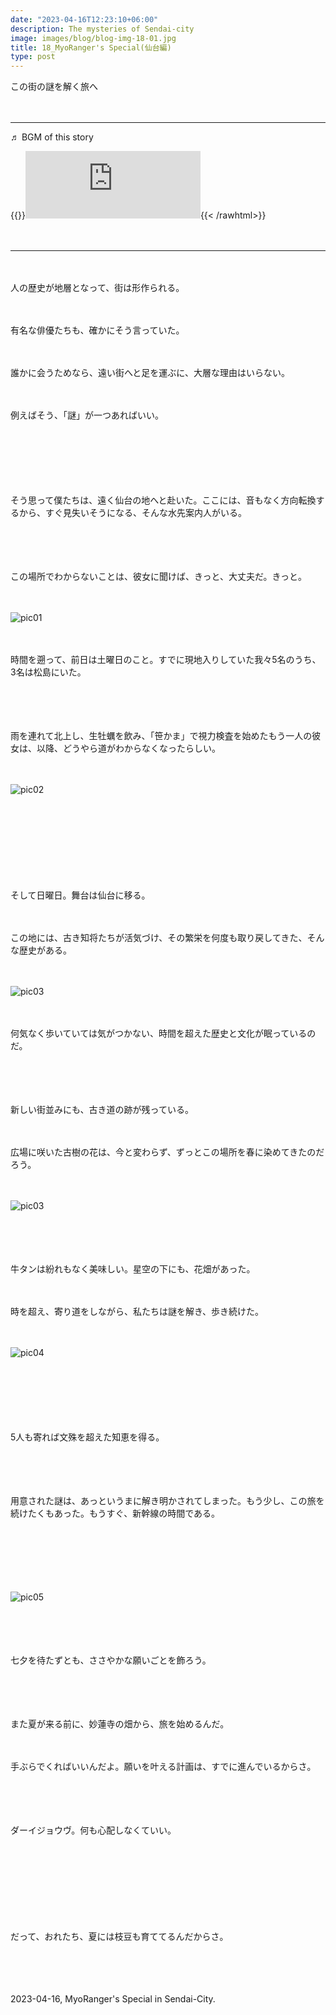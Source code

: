 ```yaml
---
date: "2023-04-16T12:23:10+06:00"
description: The mysteries of Sendai-city
image: images/blog/blog-img-18-01.jpg
title: 18_MyoRanger's Special(仙台編)
type: post
---
```



この街の謎を解く旅へ

　

------

♬ BGM of this story


{{<rawhtml>}}<iframe width="280" height="108" src="https://www.youtube.com/embed/Jb2GH0Y4_pA?start=4" title="YouTube video player" frameborder="0" allow="accelerometer; autoplay; clipboard-write; encrypted-media; gyroscope; picture-in-picture; web-share" allowfullscreen></iframe>{{< /rawhtml>}}

　

------

　

人の歴史が地層となって、街は形作られる。

　

有名な俳優たちも、確かにそう言っていた。

　

誰かに会うためなら、遠い街へと足を運ぶに、大層な理由はいらない。

　

例えばそう、「謎」が一つあればいい。

　


　


　



そう思って僕たちは、遠く仙台の地へと赴いた。ここには、音もなく方向転換するから、すぐ見失いそうになる、そんな水先案内人がいる。


　


　



この場所でわからないことは、彼女に聞けば、きっと、大丈夫だ。きっと。

　

![pic01](https://mrunadon.github.io/caffeproject/images/blog/blog-img-18-05.jpg)

　


時間を遡って、前日は土曜日のこと。すでに現地入りしていた我々5名のうち、3名は松島にいた。

　

　

雨を連れて北上し、生牡蠣を飲み、「笹かま」で視力検査を始めたもう一人の彼女は、以降、どうやら道がわからなくなったらしい。

　

![pic02](https://mrunadon.github.io/caffeproject/images/blog/blog-img-18-04.jpg)

　

　


　



　

そして日曜日。舞台は仙台に移る。

　

この地には、古き知将たちが活気づけ、その繁栄を何度も取り戻してきた、そんな歴史がある。

　

![pic03](https://mrunadon.github.io/caffeproject/images/blog/blog-img-18-02.jpg)

　　

何気なく歩いていては気がつかない、時間を超えた歴史と文化が眠っているのだ。

　

　

新しい街並みにも、古き道の跡が残っている。

　

広場に咲いた古樹の花は、今と変わらず、ずっとこの場所を春に染めてきたのだろう。

　

![pic03](https://mrunadon.github.io/caffeproject/images/blog/blog-img-18-06.jpg)

　

　

牛タンは紛れもなく美味しい。星空の下にも、花畑があった。

　

時を超え、寄り道をしながら、私たちは謎を解き、歩き続けた。

　

![pic04](https://mrunadon.github.io/caffeproject/images/blog/blog-img-18-03.jpg)

　


　


　


5人も寄れば文殊を超えた知恵を得る。


　


　

用意された謎は、あっというまに解き明かされてしまった。もう少し、この旅を続けたくもあった。もうすぐ、新幹線の時間である。

　

　


　


![pic05](https://mrunadon.github.io/caffeproject/images/blog/blog-img-18-07.jpg)

　

　

七夕を待たずとも、ささやかな願いごとを飾ろう。

　


　

また夏が来る前に、妙蓮寺の畑から、旅を始めるんだ。

　


手ぶらでくればいいんだよ。願いを叶える計画は、すでに進んでいるからさ。

　


　

ダーイジョウヴ。何も心配しなくていい。

　


　


　


　

だって、おれたち、夏には枝豆も育ててるんだからさ。

　


　

2023-04-16, MyoRanger's Special in Sendai-City.



